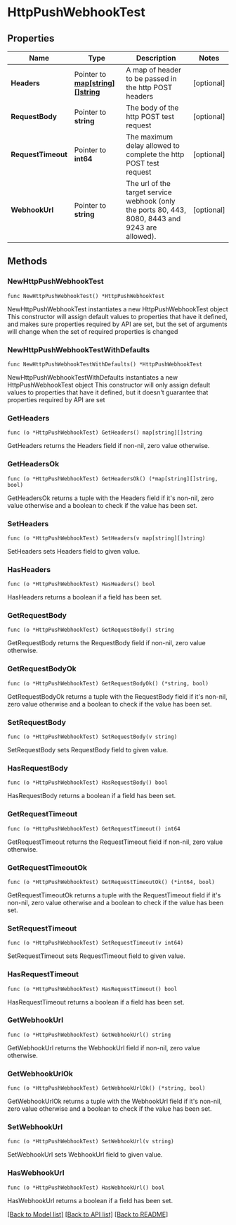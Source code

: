 # HttpPushWebhookTest

## Properties

Name | Type | Description | Notes
------------ | ------------- | ------------- | -------------
**Headers** | Pointer to [**map[string][]string**](array.md) | A map of header to be passed in the http POST headers | [optional] 
**RequestBody** | Pointer to **string** | The body of the http POST test request | [optional] 
**RequestTimeout** | Pointer to **int64** | The maximum delay allowed to complete the http POST test request | [optional] 
**WebhookUrl** | Pointer to **string** | The url of the target service webhook (only the ports 80, 443, 8080, 8443 and 9243 are allowed). | [optional] 

## Methods

### NewHttpPushWebhookTest

`func NewHttpPushWebhookTest() *HttpPushWebhookTest`

NewHttpPushWebhookTest instantiates a new HttpPushWebhookTest object
This constructor will assign default values to properties that have it defined,
and makes sure properties required by API are set, but the set of arguments
will change when the set of required properties is changed

### NewHttpPushWebhookTestWithDefaults

`func NewHttpPushWebhookTestWithDefaults() *HttpPushWebhookTest`

NewHttpPushWebhookTestWithDefaults instantiates a new HttpPushWebhookTest object
This constructor will only assign default values to properties that have it defined,
but it doesn't guarantee that properties required by API are set

### GetHeaders

`func (o *HttpPushWebhookTest) GetHeaders() map[string][]string`

GetHeaders returns the Headers field if non-nil, zero value otherwise.

### GetHeadersOk

`func (o *HttpPushWebhookTest) GetHeadersOk() (*map[string][]string, bool)`

GetHeadersOk returns a tuple with the Headers field if it's non-nil, zero value otherwise
and a boolean to check if the value has been set.

### SetHeaders

`func (o *HttpPushWebhookTest) SetHeaders(v map[string][]string)`

SetHeaders sets Headers field to given value.

### HasHeaders

`func (o *HttpPushWebhookTest) HasHeaders() bool`

HasHeaders returns a boolean if a field has been set.

### GetRequestBody

`func (o *HttpPushWebhookTest) GetRequestBody() string`

GetRequestBody returns the RequestBody field if non-nil, zero value otherwise.

### GetRequestBodyOk

`func (o *HttpPushWebhookTest) GetRequestBodyOk() (*string, bool)`

GetRequestBodyOk returns a tuple with the RequestBody field if it's non-nil, zero value otherwise
and a boolean to check if the value has been set.

### SetRequestBody

`func (o *HttpPushWebhookTest) SetRequestBody(v string)`

SetRequestBody sets RequestBody field to given value.

### HasRequestBody

`func (o *HttpPushWebhookTest) HasRequestBody() bool`

HasRequestBody returns a boolean if a field has been set.

### GetRequestTimeout

`func (o *HttpPushWebhookTest) GetRequestTimeout() int64`

GetRequestTimeout returns the RequestTimeout field if non-nil, zero value otherwise.

### GetRequestTimeoutOk

`func (o *HttpPushWebhookTest) GetRequestTimeoutOk() (*int64, bool)`

GetRequestTimeoutOk returns a tuple with the RequestTimeout field if it's non-nil, zero value otherwise
and a boolean to check if the value has been set.

### SetRequestTimeout

`func (o *HttpPushWebhookTest) SetRequestTimeout(v int64)`

SetRequestTimeout sets RequestTimeout field to given value.

### HasRequestTimeout

`func (o *HttpPushWebhookTest) HasRequestTimeout() bool`

HasRequestTimeout returns a boolean if a field has been set.

### GetWebhookUrl

`func (o *HttpPushWebhookTest) GetWebhookUrl() string`

GetWebhookUrl returns the WebhookUrl field if non-nil, zero value otherwise.

### GetWebhookUrlOk

`func (o *HttpPushWebhookTest) GetWebhookUrlOk() (*string, bool)`

GetWebhookUrlOk returns a tuple with the WebhookUrl field if it's non-nil, zero value otherwise
and a boolean to check if the value has been set.

### SetWebhookUrl

`func (o *HttpPushWebhookTest) SetWebhookUrl(v string)`

SetWebhookUrl sets WebhookUrl field to given value.

### HasWebhookUrl

`func (o *HttpPushWebhookTest) HasWebhookUrl() bool`

HasWebhookUrl returns a boolean if a field has been set.


[[Back to Model list]](../README.md#documentation-for-models) [[Back to API list]](../README.md#documentation-for-api-endpoints) [[Back to README]](../README.md)


